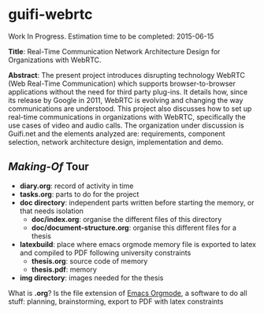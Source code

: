 # guifi-webrtc

Work In Progress. Estimation time to be completed: 2015-06-15

**Title**: Real-Time Communication Network Architecture Design for Organizations with WebRTC.

**Abstract**: The present project introduces disrupting technology WebRTC (Web Real-Time Communication) which supports browser-to-browser applications without the need for third party plug-ins. It details how, since its release by Google in 2011, WebRTC is evolving and changing the way communications are understood. This project also discusses how to set up real-time communications in organizations with WebRTC, specifically the use cases of video and audio calls. The organization under discussion is Guifi.net and the elements analyzed are: requirements, component selection, network architecture design, implementation and demo.

## *Making-Of* Tour
- **diary.org**: record of activity in time
- **tasks.org**: parts to do for the project
- **doc directory**: independent parts written before starting the memory, or that needs isolation
  - **doc/index.org**: organise the different files of this directory
  - **doc/document-structure.org**: organise this different files for a thesis
- **latexbuild**: place where emacs orgmode memory file is exported to latex and compiled to PDF following university constraints
  - **thesis.org**: source code of memory
  - **thesis.pdf**: memory
- **img directory**: images needed for the thesis
 
What is **.org**? Is the file extension of [Emacs Orgmode](http://orgmode.org), a software to do all stuff: planning, brainstorming, export to PDF with latex constraints
